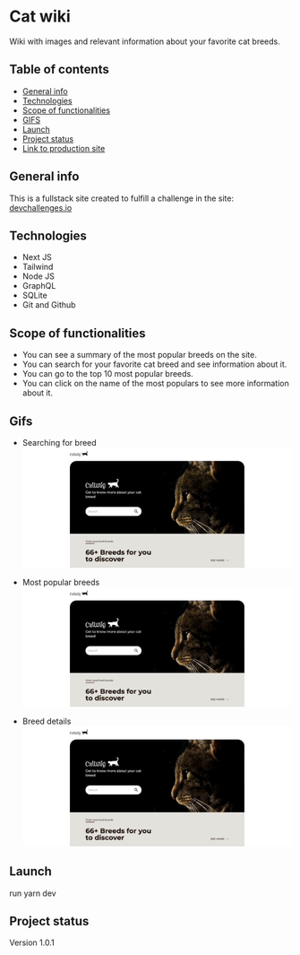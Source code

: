 # Cat wiki 

Wiki with images and relevant information about your favorite cat breeds.

## Table of contents

* [General info](#general-info)
* [Technologies](#technologies)
* [Scope of functionalities](#scope-of-functionalities)
* [GIFS](#Gifs)
* [Launch](#launch)
* [Project status](#project-status)
* [Link to production site](https://cat-wiki-front.vercel.app/)




## General info

This is a fullstack site created to fulfill a challenge in the site: [devchallenges.io](https://devchallenges.io/)

## Technologies

* Next JS
* Tailwind
* Node JS
* GraphQL
* SQLite
* Git and Github

## Scope of functionalities

* You can see a summary of the most popular breeds on the site.
* You can search for your favorite cat breed and see information about it.
* You can go to the top 10 most popular breeds.
* You can click on the name of the most populars to see more information about it.

## Gifs
* Searching for breed
![Searching for breed](./public/images/searching-breed.gif)

* Most popular breeds
![Top 10 breeds](./public/images/top-10.gif)

* Breed details
![More info about a breed](./public/images/breed-details.gif)


## Launch

run yarn dev

## Project status

Version 1.0.1

```




